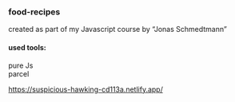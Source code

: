 ### food-recipes
created as part of my Javascript course by “Jonas Schmedtmann”

#### used tools:  
pure Js  
parcel

https://suspicious-hawking-cd113a.netlify.app/

